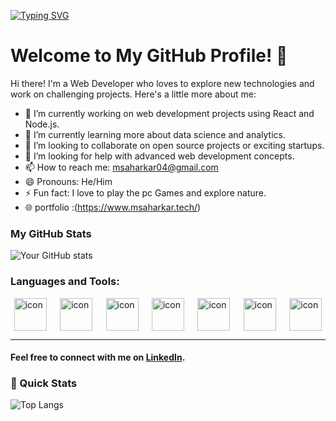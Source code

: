 [![Typing SVG](https://readme-typing-svg.herokuapp.com?font=Exo+2&duration=3000&pause=500&color=FE428E&random=true&width=500&lines=Java;Python;ReactJs;JavaScript)](https://git.io/typing-svg)

# Welcome to My GitHub Profile! 👋

Hi there! I'm a Web Developer who loves to explore new technologies and work on challenging projects. Here's a little more about me:

- 🔭 I’m currently working on web development projects using React and Node.js.
- 🌱 I’m currently learning more about data science and analytics.
- 👯 I’m looking to collaborate on open source projects or exciting startups.
- 🤔 I’m looking for help with advanced web development concepts.
- 📫 How to reach me: msaharkar04@gmail.com
- 😄 Pronouns: He/Him
- ⚡ Fun fact: I love to play the pc Games and explore nature.
- 🌐 portfolio :(https://www.msaharkar.tech/)

### My GitHub Stats
![Your GitHub stats](https://github-readme-stats.vercel.app/api?username=Mayanksaharkar&show_icons=true&theme=radical)

### Languages and Tools:
<div style="display: flex; align-items: center; justify-content:space-around; gap: 10px">
<img src="https://techstack-generator.vercel.app/js-icon.svg" alt="icon" width="52" height="52" />
<img src="https://techstack-generator.vercel.app/react-icon.svg" alt="icon" width="52" height="52" />
<img src="https://techstack-generator.vercel.app/cpp-icon.svg" alt="icon" width="52" height="52" />
<img src="https://techstack-generator.vercel.app/java-icon.svg" alt="icon" width="52" height="52" />
<img src="https://techstack-generator.vercel.app/mysql-icon.svg" alt="icon" width="52" height="52" />
<img src="https://techstack-generator.vercel.app/python-icon.svg" alt="icon" width="52" height="52" />
<img src="https://techstack-generator.vercel.app/github-icon.svg" alt="icon" width="52" height="52" />
</div>

<hr>

#### Feel free to connect with me on [LinkedIn](https://www.linkedin.com/in/mayank-saharkar-508038275/).


### 🚀 Quick Stats

![Top Langs](https://github-readme-stats.vercel.app/api/top-langs/?username=Mayanksaharkar&layout=compact&theme=radical)
